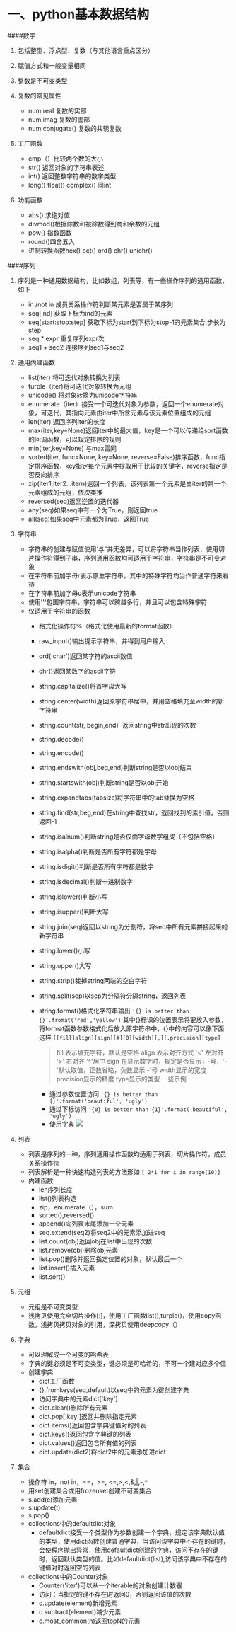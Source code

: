 # 一、python基本数据结构



####数字

1. 包括整型、浮点型、复数（与其他语言重点区分）
2. 赋值方式和一般变量相同
3. 整数是不可变类型
4. 复数的常见属性
   - num.real 复数的实部
   - num.imag 复数的虚部
   - num.conjugate() 复数的共轭复数

5. 工厂函数
   - cmp（）比较两个数的大小
   - str()      返回对象的字符串表述
   - int()       返回整数字符串的数字类型
   - long() float() complex() 同int

6. 功能函数
   - abs() 求绝对值
   - divmod()根据除数和被除数得到商和余数的元组
   - pow() 指数函数
   - round()四舍五入
   - 进制转换函数hex() oct()  ord() chr() unichr()

####序列

1. 序列是一种通用数据结构，比如数组，列表等，有一些操作序列的通用函数，如下
   - in /not in 成员关系操作符判断某元素是否属于某序列
   - seq[ind] 获取下标为ind的元素
   - seq[start:stop:step] 获取下标为start到下标为stop-1的元素集合,步长为step
   - seq * expr   重复序列expr次
   - seq1 + seq2 连接序列seq1与seq2

2. 通用内建函数
   - list(iter) 将可迭代对象转换为列表
   - turple（iter)将可迭代对象转换为元组
   - unicode() 将对象转换为unicode字符串
   - enumerate（iter）接受一个可迭代对象为参数，返回一个enumerate对象，可迭代，其指向元素由iter中所含元素与该元素位置组成的元组
   - len(iter) 返回序列iter的长度
   - max(iter,key=None)返回iter中的最大值，key是一个可以传递给sort函数的回调函数，可以规定排序的规则
   - min(iter,key=None) 与max雷同
   - sorted(iter, func=None, key=None, reverse=False)排序函数，func指定排序函数，key指定每个元素中提取用于比较的关键字，reverse指定是否反向排序
   - zip(iter1,iter2...itern)返回一个列表，该列表第一个元素是由iter的第一个元素组成的元组，依次类推
    - reversed(seq)返回逆置的迭代器
    - any(seq)如果seq中有一个为True，则返回true
    - all(seq)如果seq中元素都为True，返回True

3. 字符串
   - 字符串的创建与赋值使用‘与“并无差异，可以将字符串当作列表，使用切片操作符得到子串，序列通用函数均可适用于字符串，字符串是不可变对象
   - 在字符串前加字母r表示原生字符串，其中的特殊字符均当作普通字符来看待
   - 在字符串前加字母u表示unicode字符串
   - 使用'''包围字符串，字符串可以跨越多行，并且可以包含特殊字符
   - 仅适用于字符串的函数
       - 格式化操作符%（格式化使用最新的format函数）
       - raw_input()输出提示字符串，并得到用户输入
       - ord('char')返回某字符的ascii数值
       - chr()返回某数字的ascii字符
       - string.capitalize()将首字母大写
       - string.center(width)返回原字符串居中，并用空格填充至width的新字符串
       - string.count(str, begin,end）返回string中str出现的次数
       - string.decode()
       - string.encode()
       - string.endswith(obj,beg,end)判断string是否以obj结束
       - string.startswith(obj)判断string是否以obj开始
       - string.expandtabs(tabsize)将字符串中的tab替换为空格
       - string.find(str,beg,end)在string中查找str，返回找到的索引值，否则返回-1
       - string.isalnum()判断string是否仅由字母数字组成（不包括空格）
       - string.isalpha()判断是否所有字符都是字母
       - string.isdigit()判断是否所有字符都是数字
       - string.isdecimal()判断十进制数字
       - string.islower()判断小写
       - string.isupper()判断大写
       - string.join(seq)返回以string为分割符，将seq中所有元素拼接起来的新字符串
       - string.lower()小写
       - string.upper()大写
       - string.strip()裁掉string两端的空白字符
       - string.split(sep)以sep为分隔符分隔string，返回列表
       - string.format()格式化字符串输出
          `'{} is better than {}'.fromat('red','yellow')`
          其中{}标识的位置表示将要放入参数，将format函数参数格式化后放入原字符串中，{}中的内容可以像下面这样
          `[[fill]align][sign][#][0][width][,][.precision][type]`
           >fill 表示填充字符，默认是空格
           >align 表示对齐方式 '<' 左对齐 '>' 右对齐 '^'居中
           >sign 在显示数字时，规定是否显示+ -号，'-'默认取值，正数省略，负数显示'-'号
           >width显示的宽度
           >precision显示的精度
           >type显示的类型
           >一些示例

          - 通过参数位置访问
            `'{} is better than {}'.format('beautiful', 'ugly')`
          - 通过下标访问
            `'{0} is better than {1}'.format('beautiful', 'ugly')`
          - 使用字典
            ![](https://upload-images.jianshu.io/upload_images/10339396-69846005cbfdc426.png?imageMogr2/auto-orient/strip%7CimageView2/2/w/1240)


4. 列表
   - 列表是序列的一种，序列通用操作函数均适用于列表，切片操作符，成员关系操作符
   - 列表解析是一种快速构造列表的方法形如
     `[ 2*i for i in range(10)]`
   - 内建函数
       - len序列长度
       - list()列表构造
       - zip，enumerate（），sum
       - sorted(),reversed()
       - append()向列表末尾添加一个元素
       - seq.extend(seq2)将seq2中的元素添加进seq
       - list.count(obj)返回obj在list中出现的次数
       - list.remove(obj)删除obj元素
       - list.pop()删除并返回指定位置的对象，默认最后一个
       - list.insert()插入元素
       - list.sort(）

5. 元组
   - 元组是不可变类型
   - 浅拷贝使用完全切片操作[:]，使用工厂函数list(),turple()，使用copy函数，浅拷贝拷贝对象的引用，深拷贝使用deepcopy（）

6. 字典
   - 可以理解成一个可变的哈希表
   - 字典的键必须是不可变类型，键必须是可哈希的，不可一个建对应多个值
   - 创建字典
       - dict工厂函数
       - {}.fromkeys(seq,default)以seq中的元素为键创建字典
       - 访问字典中的元素dict['key']
       - dict.clear()删除所有元素
       - dict.pop['key']返回并删除指定元素
       - dict.items()返回包含字典键值对的列表
       - dict.keys()返回包含字典键的列表
       - dict.values()返回包含所有值的列表
       - dict.update(dict2)将dict2中的元素添加进dict


7. 集合
   - 操作符 in，not in，==，>=, <=,>,<,&,|,-,^
   - 用set创建集合或用frozenset创建不可变集合
   - s.add(e)添加元素
   - s.update(t)
   - s.pop()
   - collections中的defaultdict对象
       - defaultdict接受一个类型作为参数创建一个字典，规定该字典默认值的类型，使用dict函数创建普通字典，当访问该字典中不存在的键时，会使程序抛出异常，使用defaultdict创建的字典，访问不存在的键时，返回默认类型的值。比如defaultdict(list),访问该字典中不存在的键值对时返回空的列表
   - collections中的Counter对象
       - Counter('iter')可以从一个iterable的对象创建计数器
       - 访问：当指定的键不存在时返回0，否则返回该值的次数
       - c.update(element)新增元素
       - c.subtract(element)减少元素
       - c.most_common(n)返回topN的元素